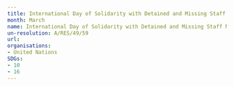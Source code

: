 ```yaml
---
title: International Day of Solidarity with Detained and Missing Staff Members
month: March
name: International Day of Solidarity with Detained and Missing Staff Members
un-resolution: A/RES/49/59
url: 
organisations:
- United Nations
SDGs:
- 10
- 16
---
```

